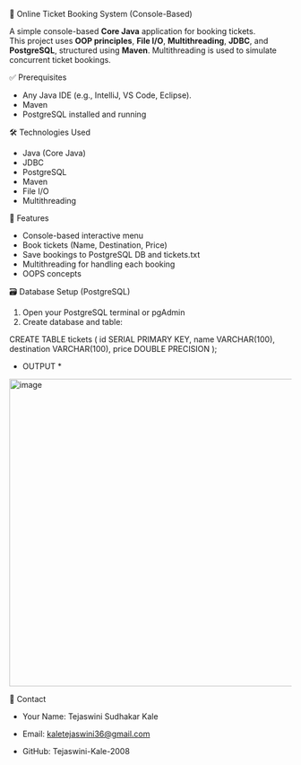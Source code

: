  🎫 Online Ticket Booking System (Console-Based)

A simple console-based **Core Java** application for booking tickets.  
This project uses **OOP principles**, **File I/O**, **Multithreading**, **JDBC**, and **PostgreSQL**, structured using **Maven**.
Multithreading is used to simulate concurrent ticket bookings.


 ✅ Prerequisites

- Any Java IDE (e.g., IntelliJ, VS Code, Eclipse). 
- Maven  
- PostgreSQL installed and running  

🛠 Technologies Used

- Java (Core Java)
- JDBC
- PostgreSQL
- Maven
- File I/O
- Multithreading

🌟 Features

- Console-based interactive menu
- Book tickets (Name, Destination, Price)
- Save bookings to PostgreSQL DB and tickets.txt
- Multithreading for handling each booking
- OOPS concepts


🗃️ Database Setup (PostgreSQL)

1. Open your PostgreSQL terminal or pgAdmin  
2. Create database and table:


CREATE TABLE tickets (
    id SERIAL PRIMARY KEY,
    name VARCHAR(100),
    destination VARCHAR(100),
    price DOUBLE PRECISION
);

 * OUTPUT *

<img width="816" height="548" alt="image" src="https://github.com/user-attachments/assets/1d2c19f3-bbff-4b25-bc61-874337a43676" />






🌟 Contact


- Your Name: Tejaswini Sudhakar Kale

- Email: kaletejaswini36@gmail.com

- GitHub: Tejaswini-Kale-2008

